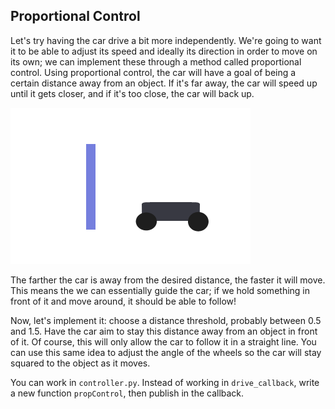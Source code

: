 ## Proportional Control 
Let's try having the car drive a bit more independently. We're going to want it to be able to adjust its speed and ideally its direction in order to move on its own; we can implement these through a method called proportional control. Using proportional control, the car will have a goal of being a certain distance away from an object. If it's far away, the car will speed up until it gets closer, and if it's too close, the car will back up. 

![](../Resources/ProportionalControl.gif)

The farther the car is away from the desired distance, the faster it will move. This means the we can essentially guide the car; if we hold something in front of it and move around, it should be able to follow! 

Now, let's implement it: choose a distance threshold, probably between 0.5 and 1.5. Have the car aim to stay this distance away from an object in front of it. Of course, this will only allow the car to follow it in a straight line. You can use this same idea to adjust the angle of the wheels so the car will stay squared to the object as it moves.

You can work in `controller.py`. Instead of working in `drive_callback`, write a new function `propControl`, then publish in the callback.
